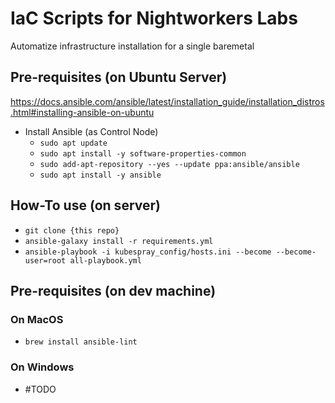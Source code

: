 # IaC Scripts for Nightworkers Labs
Automatize infrastructure installation for a single baremetal

## Pre-requisites (on Ubuntu Server)
https://docs.ansible.com/ansible/latest/installation_guide/installation_distros.html#installing-ansible-on-ubuntu

- Install Ansible (as Control Node)
  - `sudo apt update`
  - `sudo apt install -y software-properties-common`
  - `sudo add-apt-repository --yes --update ppa:ansible/ansible`
  - `sudo apt install -y ansible`

## How-To use (on server)
- `git clone {this repo}`
- `ansible-galaxy install -r requirements.yml`
- `ansible-playbook -i kubespray_config/hosts.ini --become --become-user=root all-playbook.yml`

## Pre-requisites (on dev machine)
### On MacOS
- `brew install ansible-lint`
### On Windows
- #TODO
